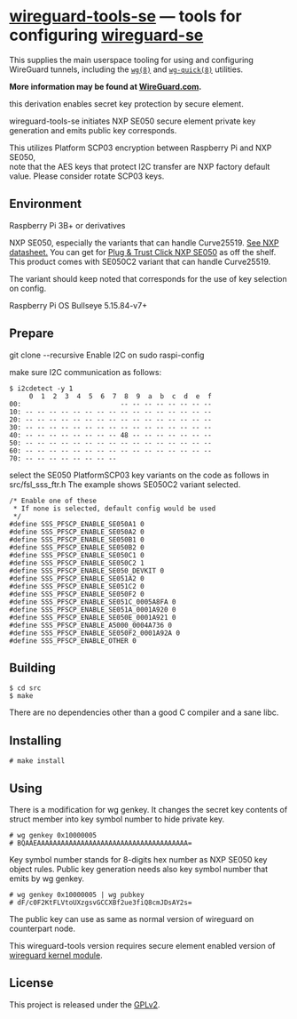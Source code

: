 # [wireguard-tools-se](https://git.zx2c4.com/wireguard-tools/about/) &mdash; tools for configuring [wireguard-se](https://www.wireguard.com/)

This supplies the main userspace tooling for using and configuring WireGuard
tunnels, including the
[`wg(8)`](https://git.zx2c4.com/wireguard-tools/about/src/man/wg.8) and
[`wg-quick(8)`](https://git.zx2c4.com/wireguard-tools/about/src/man/wg-quick.8)
utilities. 

**More information may be found at [WireGuard.com](https://www.wireguard.com/).**

this derivation enables secret key protection by secure element.

wireguard-tools-se initiates NXP SE050 secure element
private key generation and emits public key corresponds.

This utilizes Platform SCP03 encryption between Raspberry Pi and NXP SE050,  
note that the AES keys that protect I2C transfer are NXP factory default value.
Please consider rotate SCP03 keys.

## Environment

Raspberry Pi 3B+ or derivatives

NXP SE050, especially the variants that can handle Curve25519. [See NXP datasheet.](https://www.nxp.jp/docs/en/application-note/AN12436.pdf)
You can get for [Plug & Trust Click NXP SE050](https://www.mikroe.com/plugtrust-click) as off the shelf.
This product comes with SE050C2 variant that can handle Curve25519.

The variant should keep noted that corresponds for the use of key selection on config.

Raspberry Pi OS Bullseye 5.15.84-v7+

## Prepare

git clone --recursive 
Enable I2C on sudo raspi-config

make sure I2C communication as follows:

```
$ i2cdetect -y 1
     0  1  2  3  4  5  6  7  8  9  a  b  c  d  e  f
00:                         -- -- -- -- -- -- -- --
10: -- -- -- -- -- -- -- -- -- -- -- -- -- -- -- --
20: -- -- -- -- -- -- -- -- -- -- -- -- -- -- -- --
30: -- -- -- -- -- -- -- -- -- -- -- -- -- -- -- --
40: -- -- -- -- -- -- -- -- 48 -- -- -- -- -- -- --
50: -- -- -- -- -- -- -- -- -- -- -- -- -- -- -- --
60: -- -- -- -- -- -- -- -- -- -- -- -- -- -- -- --
70: -- -- -- -- -- -- -- --
```

select the SE050 PlatformSCP03 key variants on the code as follows in src/fsl_sss_ftr.h
The example shows SE050C2 variant selected.

```
/* Enable one of these
 * If none is selected, default config would be used
 */
#define SSS_PFSCP_ENABLE_SE050A1 0
#define SSS_PFSCP_ENABLE_SE050A2 0
#define SSS_PFSCP_ENABLE_SE050B1 0
#define SSS_PFSCP_ENABLE_SE050B2 0
#define SSS_PFSCP_ENABLE_SE050C1 0
#define SSS_PFSCP_ENABLE_SE050C2 1
#define SSS_PFSCP_ENABLE_SE050_DEVKIT 0
#define SSS_PFSCP_ENABLE_SE051A2 0
#define SSS_PFSCP_ENABLE_SE051C2 0
#define SSS_PFSCP_ENABLE_SE050F2 0
#define SSS_PFSCP_ENABLE_SE051C_0005A8FA 0
#define SSS_PFSCP_ENABLE_SE051A_0001A920 0
#define SSS_PFSCP_ENABLE_SE050E_0001A921 0
#define SSS_PFSCP_ENABLE_A5000_0004A736 0
#define SSS_PFSCP_ENABLE_SE050F2_0001A92A 0
#define SSS_PFSCP_ENABLE_OTHER 0
```

## Building

    $ cd src
    $ make

There are no dependencies other than a good C compiler and a sane libc.

## Installing

    # make install

## Using

There is a modification for wg genkey.
It changes the secret key contents of struct member into key symbol number to hide private key.

    # wg genkey 0x10000005
    # BQAAEAAAAAAAAAAAAAAAAAAAAAAAAAAAAAAAAAAAAAA=

Key symbol number stands for 8-digits hex number as NXP SE050 key object rules.
Public key generation needs also key symbol number that emits by wg genkey.

    # wg genkey 0x10000005 | wg pubkey
    # dF/c0F2KtFLVtoUXzgsvGCCXBf2ue3fiQ8cmJDsAY2s=

The public key can use as same as normal version of wireguard on counterpart node.

This wireguard-tools version requires secure element enabled version of [wireguard kernel module](https://).

## License

This project is released under the [GPLv2](COPYING).
